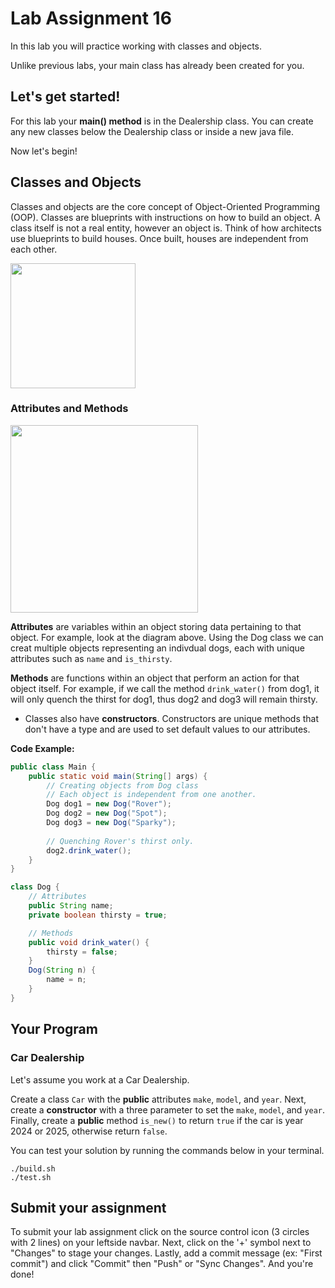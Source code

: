 # Lab Assignment 16

In this lab you will practice working with classes and objects.

Unlike previous labs, your main class has already been created for you. 

## Let's get started!

For this lab your **main() method** is in the Dealership class. You can create any new classes below the Dealership class or inside a new java file. 

Now let's begin!

## Classes and Objects

Classes and objects are the core concept of Object-Oriented Programming (OOP). Classes are blueprints with instructions on how to build an object. A class itself is not a real entity, however an object is. Think of how architects use blueprints to build houses. Once built, houses are independent from each other.

<img src="img/blueprint_houses.png" width="200px">

### Attributes and Methods

<img src="img/class_objects.png" width="300px">

**Attributes** are variables within an object storing data pertaining to that object. For example, look at the diagram above. Using the Dog class we can creat multiple objects representing an indivdual dogs, each with unique attributes such as `name` and `is_thirsty`.

**Methods** are functions within an object that perform an action for that object itself. For example, if we call the method `drink_water()` from dog1, it will only quench the thirst for dog1, thus dog2 and dog3 will remain thirsty.

* Classes also have **constructors**. Constructors are unique methods that don't have a type and are used to set default values to our attributes.

**Code Example:**

```java
public class Main {
    public static void main(String[] args) {
        // Creating objects from Dog class
        // Each object is independent from one another.
        Dog dog1 = new Dog("Rover");
        Dog dog2 = new Dog("Spot");
        Dog dog3 = new Dog("Sparky");
        
        // Quenching Rover's thirst only.
        dog2.drink_water();
    }
}

class Dog {
    // Attributes
    public String name;
    private boolean thirsty = true;

    // Methods
    public void drink_water() {
        thirsty = false;
    }
    Dog(String n) {
        name = n;
    }
}
```

## Your Program

### Car Dealership

Let's assume you  work at a Car Dealership.

Create a class `Car` with the **public** attributes `make`, `model`, and `year`.  Next, create a **constructor** with a three parameter to set the `make`, `model`, and `year`. Finally, create a **public** method `is_new()` to return `true` if the car is year 2024 or 2025, otherwise return `false`.

You can test your solution by running the commands below in your terminal.

```
./build.sh
./test.sh
```

## Submit your assignment

To submit your lab assignment click on the source control icon (3 circles with 2 lines) on your leftside navbar. Next, click on the '+' symbol next to "Changes" to stage your changes. Lastly, add a commit message (ex: "First commit") and click "Commit" then "Push" or "Sync Changes". And you're done!